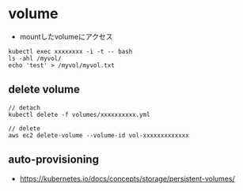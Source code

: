 # volume

- mountしたvolumeにアクセス

```
kubectl exec xxxxxxxx -i -t -- bash
ls -ahl /myvol/
echo 'test' > /myvol/myvol.txt

```

## delete volume

```
// detach
kubectl delete -f volumes/xxxxxxxxxx.yml

// delete
aws ec2 delete-volume --volume-id vol-xxxxxxxxxxxxx
```

## auto-provisioning

- https://kubernetes.io/docs/concepts/storage/persistent-volumes/
